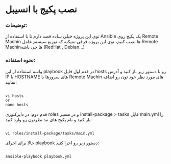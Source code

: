 <div dir=”rtl”>

# نصب پکیج با انسیبل

</div>
<div dir=”rtl”>

### توضیحات:
توی این پروژه خیلی ساده قصد دارم تا با استفاده از Ansible یک پکیج روی Remote Machin ها نصب کنیم، توی این پروژه فرقی نمیکنه که توزیع سیستم عامل Remote Machinها چی باشه (RedHat , Debian...)
</div>
<div dir=”rtl”>

### نحوه استفاده:
واسه استفاده از این playbook در قدم اول فایل hosts رو با دستور زیر باز کنید و آدرس IP یا HOSTNAME های سرورها یا Remote Machin های مورد نظر خود تون رو اضافه نمایید:
```

vi hosts
or
nano hosts
```

قدم دوم:
در دایرکتوری roles و در مسیر install-package > tasks فایل main.yml را باز کنید و نام پکیج های مد نظرتون رو وارد کنید:
```

vi roles/install-package/tasks/main.yml
```
حالا برای اجرای playbook دستور زیر رو اجرا کنید:
```

ansible-playbook playbook.yml
```
</div>
